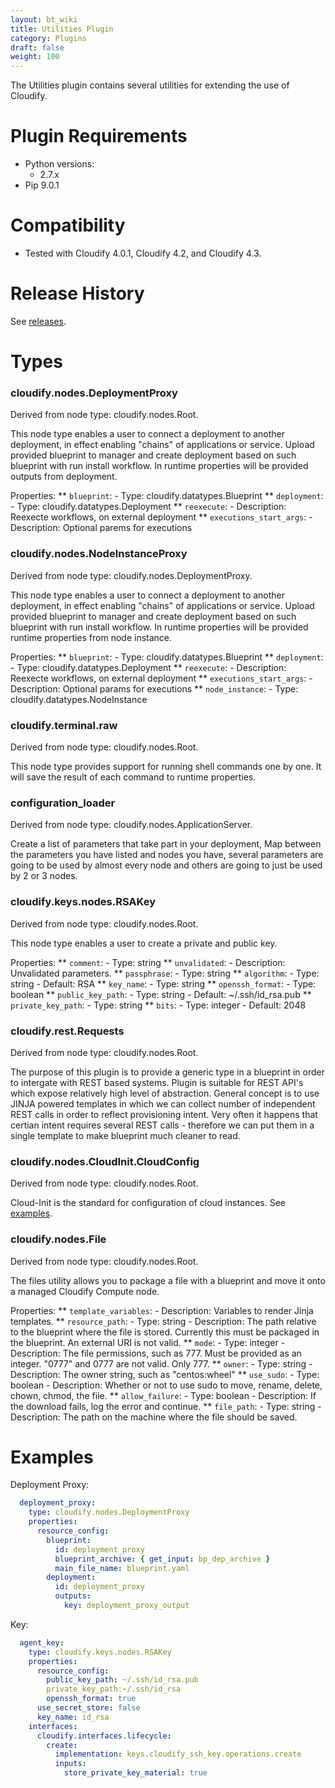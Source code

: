 ```yaml
---
layout: bt_wiki
title: Utilities Plugin
category: Plugins
draft: false
weight: 100
---
```



The Utilities plugin contains several utilities for extending the use of Cloudify.

# Plugin Requirements

* Python versions:
  * 2.7.x
* Pip 9.0.1


# Compatibility

* Tested with Cloudify 4.0.1, Cloudify 4.2, and Cloudify 4.3.


# Release History

See [releases](https://github.com/cloudify-incubator/cloudify-utilities-plugin/releases).


# Types

### **cloudify.nodes.DeploymentProxy**
  Derived from node type: cloudify.nodes.Root.

This node type enables a user to connect a deployment to another deployment, in effect enabling "chains" of applications or service.
Upload provided blueprint to manager and create deployment based on such blueprint with run install workflow.
In runtime properties will be provided outputs from deployment.

  Properties:
    ** `blueprint`:
      - Type: cloudify.datatypes.Blueprint
    ** `deployment`:
      - Type: cloudify.datatypes.Deployment
    ** `reexecute`:
      - Description: Reexecte workflows, on external deployment
    ** `executions_start_args`:
      - Description: Optional parems for executions


### **cloudify.nodes.NodeInstanceProxy**
  Derived from node type: cloudify.nodes.DeploymentProxy.

This node type enables a user to connect a deployment to another deployment, in effect enabling "chains" of applications or service.
Upload provided blueprint to manager and create deployment based on such blueprint with run install workflow.
In runtime properties will be provided runtime properties from node instance.

  Properties:
    ** `blueprint`:
      - Type: cloudify.datatypes.Blueprint
    ** `deployment`:
      - Type: cloudify.datatypes.Deployment
    ** `reexecute`:
      - Description: Reexecte workflows, on external deployment
    ** `executions_start_args`:
      - Description: Optional params for executions
    ** `node_instance`:
      - Type: cloudify.datatypes.NodeInstance


### **cloudify.terminal.raw**
  Derived from node type: cloudify.nodes.Root.

This node type provides support for running shell commands one by one. It will save the result of each command to runtime properties.


### **configuration_loader**
  Derived from node type: cloudify.nodes.ApplicationServer.

Create a list of parameters that take part in your deployment,
Map between the parameters you have listed and nodes you have, several parameters are going
to be used by almost every node and others are going to just be used by 2 or 3 nodes.


### **cloudify.keys.nodes.RSAKey**
  Derived from node type: cloudify.nodes.Root.

This node type enables a user to create a private and public key.

  Properties:
    ** `comment`:
      - Type: string
    ** `unvalidated`:
      - Description: Unvalidated parameters.
    ** `passphrase`:
      - Type: string
    ** `algorithm`:
      - Type: string
      - Default: RSA
    ** `key_name`:
      - Type: string
    ** `openssh_format`:
      - Type: boolean
    ** `public_key_path`:
      - Type: string
      - Default: ~/.ssh/id_rsa.pub
    ** `private_key_path`:
      - Type: string
    ** `bits`:
      - Type: integer
      - Default: 2048


### **cloudify.rest.Requests**
  Derived from node type: cloudify.nodes.Root.

The purpose of this plugin is to provide a generic type in a blueprint in order to intergate with REST based systems. Plugin is suitable for REST API's which expose relatively high level of abstraction. General concept is to use JINJA powered templates in which we can collect number of independent REST calls in order to reflect provisioning intent. Very often it happens that certian intent requires several REST calls - therefore we can put them in a single template to make blueprint much cleaner to read.


### **cloudify.nodes.CloudInit.CloudConfig**
  Derived from node type: cloudify.nodes.Root.

Cloud-Init is the standard for configuration of cloud instances. See [examples](http://cloudinit.readthedocs.io/en/latest/topics/examples.html).


### **cloudify.nodes.File**
  Derived from node type: cloudify.nodes.Root.

The files utility allows you to package a file with a blueprint and move it onto a managed Cloudify Compute node.

  Properties:
    ** `template_variables`:
      - Description: Variables to render Jinja templates.
    ** `resource_path`:
      - Type: string
      - Description: The path relative to the blueprint where the file is stored. Currently this must be packaged in the blueprint. An external URI is not valid.
    ** `mode`:
      - Type: integer
      - Description: The file permissions, such as 777. Must be provided as an integer. "0777" and 0777 are not valid. Only 777.
    ** `owner`:
      - Type: string
      - Description: The owner string, such as "centos:wheel"
    ** `use_sudo`:
      - Type: boolean
      - Description: Whether or not to use sudo to move, rename, delete, chown, chmod, the file.
    ** `allow_failure`:
      - Type: boolean
      - Description: If the download fails, log the error and continue.
    ** `file_path`:
      - Type: string
      - Description: The path on the machine where the file should be saved.


# Examples

Deployment Proxy:

```yaml
  deployment_proxy:
    type: cloudify.nodes.DeploymentProxy
    properties:
      resource_config:
        blueprint:
          id: deployment_proxy
          blueprint_archive: { get_input: bp_dep_archive }
          main_file_name: blueprint.yaml
        deployment:
          id: deployment_proxy
          outputs:
            key: deployment_proxy_output
```

Key:

```yaml
  agent_key:
    type: cloudify.keys.nodes.RSAKey
    properties:
      resource_config:
        public_key_path: ~/.ssh/id_rsa.pub
        private_key_path:~/.ssh/id_rsa
        openssh_format: true
      use_secret_store: false
      key_name: id_rsa
    interfaces:
      cloudify.interfaces.lifecycle:
        create:
          implementation: keys.cloudify_ssh_key.operations.create
          inputs:
            store_private_key_material: true
```
